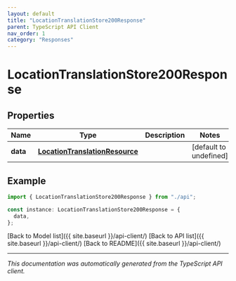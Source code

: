 ```yaml
---
layout: default
title: "LocationTranslationStore200Response"
parent: TypeScript API Client
nav_order: 1
category: "Responses"
---
```


# LocationTranslationStore200Response

## Properties

| Name     | Type                                                              | Description | Notes                  |
| -------- | ----------------------------------------------------------------- | ----------- | ---------------------- |
| **data** | [**LocationTranslationResource**](LocationTranslationResource.md) |             | [default to undefined] |

## Example

```typescript
import { LocationTranslationStore200Response } from "./api";

const instance: LocationTranslationStore200Response = {
  data,
};
```

[Back to Model list]({{ site.baseurl }}/api-client/) [Back to API list]({{ site.baseurl }}/api-client/) [Back to README]({{ site.baseurl }}/api-client/)

---

_This documentation was automatically generated from the TypeScript API client._
